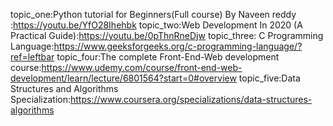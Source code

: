 topic_one:Python tutorial for Beginners(Full course) By Naveen reddy :https://youtu.be/YfO28Ihehbk
topic_two:Web Development In 2020 (A Practical Guide):https://youtu.be/0pThnRneDjw
topic_three: C Programming Language:https://www.geeksforgeeks.org/c-programming-language/?ref=leftbar
topic_four:The complete Front-End-Web development course:https://www.udemy.com/course/front-end-web-development/learn/lecture/6801564?start=0#overview
topic_five:Data Structures and Algorithms Specialization:https://www.coursera.org/specializations/data-structures-algorithms